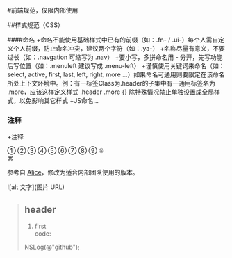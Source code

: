 #前端规范，仅限内部使用

##样式规范（CSS）

####命名
+命名不能使用基础样式中已有的前缀（如：.fn- / .ui-）每个人需自定义个人前缀，防止命名冲突，建议两个字符（如：.ya-）
+名称尽量有意义，不要过长（如：.navgation 可缩写为 .nav）
+要小写，多拼命名用 - 分开，先写功能后写位置（如：.menuleft 建议写成 .menu-left）
+谨慎使用关键词来命名（如：select, active, first, last, left, right, more ...）如果命名可通用则要限定在该命名所处上下文环境中。例：有一标签Class为.header的子集中有一通用标签名为 .more，应该这样定义样式 .header .more {} 除特殊情况禁止单独设置成全局样式，以免影响其它样式
+JS命名...

### 注释
+注释


① ② ③ ④ ⑤ ⑥ ⑦ ⑧ ⑨ ⑩  
⌘

参考自 [Alice](http://aliceui.com/css-spec/)，修改为适合内部团队使用的版本。  

![alt 文字](图片 URL)  


> ## header  
>  
> 1. first  
> code:  
>  
> NSLog(@"github");  
